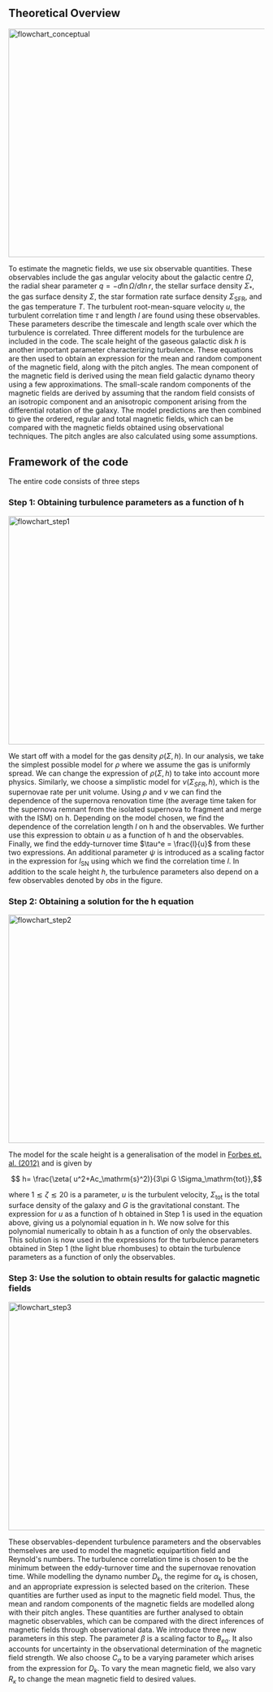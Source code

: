 ## Theoretical Overview
<img src = "https://github.com/Rnazx/MSc.-Thesis/assets/42196798/9cc608a8-89d9-4c36-9f5d-330ed0c3cb59" width ="900" height = "450" alt = "flowchart_conceptual" />

To estimate the magnetic fields, we use six observable quantities. These observables include the gas angular velocity about the galactic centre $\Omega$, the radial shear parameter $q=-d\ln\Omega/d\ln r$, the stellar surface density $\Sigma_*$, the gas surface density $\Sigma$, the star formation rate surface density $\Sigma_\mathrm{SFR}$, and the gas temperature $T$. The turbulent root-mean-square velocity $u$, the turbulent correlation time $\tau$ and length $l$ are found using these observables. These parameters describe the timescale and length scale over which the turbulence is correlated. Three different models for the turbulence are included in the code. The scale height of the gaseous galactic disk $h$ is another important parameter characterizing turbulence. These equations are then used to obtain an expression for the mean and random component of the magnetic field, along with the pitch angles. The mean component of the magnetic field is derived using the mean field galactic dynamo theory using a few approximations. The small-scale random components of the magnetic fields are derived by assuming that the random field consists of an isotropic component and an anisotropic component arising from the differential rotation of the galaxy. The model predictions are then combined to give the ordered, regular and total magnetic fields, which can be compared with the magnetic fields obtained using observational techniques. The pitch angles are also calculated using some assumptions.
## Framework of the code
The entire code consists of three steps
### Step 1: Obtaining turbulence parameters as a function of h
<img src = "https://github.com/Rnazx/goblin/assets/42196798/da38db5b-cd0f-4904-86fe-019c31604589" width ="900" height = "450" alt = "flowchart_step1" />

We start off with a model for the gas density $\rho(\Sigma,h)$. In our analysis, we take the simplest possible model for $\rho$ where we assume the gas is uniformly spread. We can change the expression of $\rho(\Sigma,h)$ to take into account more physics. Similarly, we choose a simplistic model for $\nu(\Sigma_{SFR},h)$, which is the supernovae rate per unit volume.  Using $\rho$ and $\nu$ we can find the dependence of the supernova renovation time (the average time taken for the supernova remnant from the isolated supernova to fragment and merge with the ISM) on h. Depending on the model chosen, we find the dependence of the correlation length $l$ on h and the observables. We further use this expression to obtain $u$ as a function of h and the observables. Finally, we find the eddy-turnover time $\tau^e = \frac{l}{u}$ from these two expressions.
An additional parameter $\psi$ is introduced as a scaling factor in the expression for $l_\mathrm{SN}$ using which we find the correlation time $l$. In addition to the scale height $h$, the turbulence parameters also depend on a few observables denoted by $obs$ in the figure.
### Step 2: Obtaining a solution for the h equation
<img src = "https://github.com/Rnazx/goblin/assets/42196798/fbd74f17-65b7-4c73-96f5-b041214be381" width ="900" height = "450" alt = "flowchart_step2" />

The model for the scale height is a generalisation of the model in [Forbes et. al. (2012)](https://ui.adsabs.harvard.edu/abs/2012ApJ...754...48F/abstract) and is given by
```math
  h= \frac{\zeta( u^2+Ac_\mathrm{s}^2)}{3\pi G \Sigma_\mathrm{tot}},
```
where $1\lesssim\zeta\lesssim20$ is a parameter, $u$ is the turbulent velocity, $\Sigma_\mathrm{tot}$ is the total surface density of the galaxy and $G$ is the gravitational constant.
The expression for $u$ as a function of h obtained in Step 1 is used in the equation above, giving us a polynomial equation in h. We now solve for this polynomial numerically to obtain h as a function of only the observables. This solution is now used in the expressions for the turbulence parameters obtained in Step 1 (the light blue rhombuses) to obtain the turbulence parameters as a function of only the observables. 
### Step 3: Use the solution to obtain results for galactic magnetic fields
<img src = "https://github.com/Rnazx/goblin/assets/42196798/5614ea22-9386-431d-b935-eca063e4f6cf" width ="900" height = "450" alt = "flowchart_step3" />

These observables-dependent turbulence parameters and the observables themselves are used to model the magnetic equipartition field and Reynold's numbers. The turbulence correlation time is chosen to be the minimum between the eddy-turnover time and the supernovae renovation time. While modelling the dynamo number $D_k$, the regime for $\alpha_k$ is chosen, and an appropriate expression is selected based on the criterion. These quantities are further used as input to the magnetic field model. Thus, the mean and random components of the magnetic fields are modelled along with their pitch angles. These quantities are further analysed to obtain magnetic observables, which can be compared with the direct inferences of magnetic fields through observational data. We introduce three new parameters in this step. The parameter $\beta$ is a scaling factor to $B_{eq}$. It also accounts for uncertainty in the observational determination of the magnetic field strength. We also choose $C_\alpha$ to be a varying parameter which arises from the expression for $D_k$. To vary the mean magnetic field, we also vary $R_\kappa$ to change the mean magnetic field to desired values.
